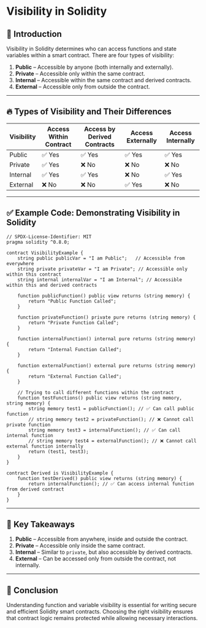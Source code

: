 # Visibility in Solidity

## 📌 Introduction
Visibility in Solidity determines who can access functions and state variables within a smart contract. There are four types of visibility:

1. **Public** – Accessible by anyone (both internally and externally).
2. **Private** – Accessible only within the same contract.
3. **Internal** – Accessible within the same contract and derived contracts.
4. **External** – Accessible only from outside the contract.

---

## 🔥 **Types of Visibility and Their Differences**

| Visibility  | Access Within Contract | Access by Derived Contracts | Access Externally | Access Internally |
|------------|-----------------------|----------------------------|-------------------|------------------|
| Public     | ✅ Yes                 | ✅ Yes                      | ✅ Yes             | ✅ Yes           |
| Private    | ✅ Yes                 | ❌ No                       | ❌ No              | ❌ No            |
| Internal   | ✅ Yes                 | ✅ Yes                      | ❌ No              | ✅ Yes           |
| External   | ❌ No                  | ❌ No                       | ✅ Yes             | ❌ No            |

---

## ✅ **Example Code: Demonstrating Visibility in Solidity**

```solidity
// SPDX-License-Identifier: MIT
pragma solidity ^0.8.0;

contract VisibilityExample {
    string public publicVar = "I am Public";   // Accessible from everywhere
    string private privateVar = "I am Private"; // Accessible only within this contract
    string internal internalVar = "I am Internal"; // Accessible within this and derived contracts

    function publicFunction() public view returns (string memory) {
        return "Public Function Called";
    }

    function privateFunction() private pure returns (string memory) {
        return "Private Function Called";
    }

    function internalFunction() internal pure returns (string memory) {
        return "Internal Function Called";
    }

    function externalFunction() external pure returns (string memory) {
        return "External Function Called";
    }
    
    // Trying to call different functions within the contract
    function testFunctions() public view returns (string memory, string memory) {
        string memory test1 = publicFunction(); // ✅ Can call public function
        // string memory test2 = privateFunction(); // ❌ Cannot call private function
        string memory test3 = internalFunction(); // ✅ Can call internal function
        // string memory test4 = externalFunction(); // ❌ Cannot call external function internally
        return (test1, test3);
    }
}

contract Derived is VisibilityExample {
    function testDerived() public view returns (string memory) {
        return internalFunction(); // ✅ Can access internal function from derived contract
    }
}
```

---

## 📌 **Key Takeaways**
1. **Public** – Accessible from anywhere, inside and outside the contract.
2. **Private** – Accessible only inside the same contract.
3. **Internal** – Similar to `private`, but also accessible by derived contracts.
4. **External** – Can be accessed only from outside the contract, not internally.

---

## 🎯 **Conclusion**
Understanding function and variable visibility is essential for writing secure and efficient Solidity smart contracts. Choosing the right visibility ensures that contract logic remains protected while allowing necessary interactions.
